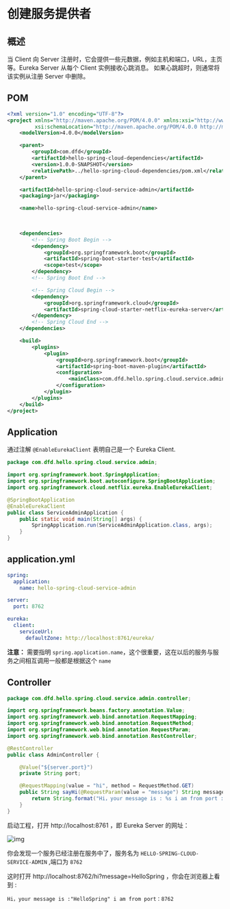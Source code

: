 # 创建服务提供者

## 概述

当 Client 向 Server 注册时，它会提供一些元数据，例如主机和端口，URL，主页等。Eureka Server 从每个 Client 实例接收心跳消息。 如果心跳超时，则通常将该实例从注册 Server 中删除。

## POM

```xml
<?xml version="1.0" encoding="UTF-8"?>
<project xmlns="http://maven.apache.org/POM/4.0.0" xmlns:xsi="http://www.w3.org/2001/XMLSchema-instance"
         xsi:schemaLocation="http://maven.apache.org/POM/4.0.0 http://maven.apache.org/xsd/maven-4.0.0.xsd">
    <modelVersion>4.0.0</modelVersion>

    <parent>
        <groupId>com.dfd</groupId>
        <artifactId>hello-spring-cloud-dependencies</artifactId>
        <version>1.0.0-SNAPSHOT</version>
        <relativePath>../hello-spring-cloud-dependencies/pom.xml</relativePath>
    </parent>

    <artifactId>hello-spring-cloud-service-admin</artifactId>
    <packaging>jar</packaging>

    <name>hello-spring-cloud-service-admin</name>
    
    

    <dependencies>
        <!-- Spring Boot Begin -->
        <dependency>
            <groupId>org.springframework.boot</groupId>
            <artifactId>spring-boot-starter-test</artifactId>
            <scope>test</scope>
        </dependency>
        <!-- Spring Boot End -->

        <!-- Spring Cloud Begin -->
        <dependency>
            <groupId>org.springframework.cloud</groupId>
            <artifactId>spring-cloud-starter-netflix-eureka-server</artifactId>
        </dependency>
        <!-- Spring Cloud End -->
    </dependencies>

    <build>
        <plugins>
            <plugin>
                <groupId>org.springframework.boot</groupId>
                <artifactId>spring-boot-maven-plugin</artifactId>
                <configuration>
                    <mainClass>com.dfd.hello.spring.cloud.service.admin.ServiceAdminApplication</mainClass>
                </configuration>
            </plugin>
        </plugins>
    </build>
</project>
```

## Application

通过注解 `@EnableEurekaClient` 表明自己是一个 Eureka Client.

```java
package com.dfd.hello.spring.cloud.service.admin;

import org.springframework.boot.SpringApplication;
import org.springframework.boot.autoconfigure.SpringBootApplication;
import org.springframework.cloud.netflix.eureka.EnableEurekaClient;

@SpringBootApplication
@EnableEurekaClient
public class ServiceAdminApplication {
    public static void main(String[] args) {
        SpringApplication.run(ServiceAdminApplication.class, args);
    }
}
```

## application.yml

```yaml
spring:
  application:
    name: hello-spring-cloud-service-admin

server:
  port: 8762

eureka:
  client:
    serviceUrl:
      defaultZone: http://localhost:8761/eureka/
```

**注意：** 需要指明 `spring.application.name`，这个很重要，这在以后的服务与服务之间相互调用一般都是根据这个 `name`

## Controller

```java
package com.dfd.hello.spring.cloud.service.admin.controller;

import org.springframework.beans.factory.annotation.Value;
import org.springframework.web.bind.annotation.RequestMapping;
import org.springframework.web.bind.annotation.RequestMethod;
import org.springframework.web.bind.annotation.RequestParam;
import org.springframework.web.bind.annotation.RestController;

@RestController
public class AdminController {

    @Value("${server.port}")
    private String port;

    @RequestMapping(value = "hi", method = RequestMethod.GET)
    public String sayHi(@RequestParam(value = "message") String message) {
        return String.format("Hi，your message is : %s i am from port : %s", message, port);
    }
}
```

启动工程，打开 http://localhost:8761 ，即 Eureka Server 的网址：

![img](./img/Lusifer201805292246002.png)

你会发现一个服务已经注册在服务中了，服务名为 `HELLO-SPRING-CLOUD-SERVICE-ADMIN` ,端口为 `8762`

这时打开 http://localhost:8762/hi?message=HelloSpring ，你会在浏览器上看到 :

```
Hi，your message is :"HelloSpring" i am from port：8762
```
